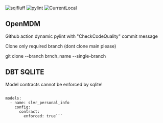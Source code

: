 ![sqlfluff](https://img.shields.io/badge/sql%20violations-46-red)
![pylint](https://img.shields.io/badge/pylint-6.64-red)
![CurrentLocal](https://img.shields.io/badge/machine-Latitude-brightgreen)

## OpenMDM

Github action dynamic pylint with "CheckCodeQuality" commit message 

Clone only required branch (dont clone main please)

git clone --branch brnch_name --single-branch <repo-url>


 
## DBT SQLITE

Model contracts cannot be enforced by sqlite!

```version: 2

models:
  - name: slvr_personal_info
    config:
      contract:
        enforced: true```
